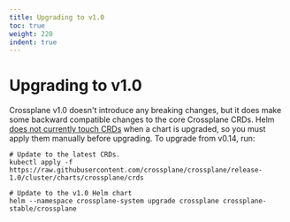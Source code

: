 ```yaml
---
title: Upgrading to v1.0
toc: true
weight: 220
indent: true
---
```


# Upgrading to v1.0

Crossplane v1.0 doesn't introduce any breaking changes, but it does make some
backward compatible changes to the core Crossplane CRDs. Helm [does not
currently touch CRDs](https://github.com/helm/helm/issues/6581) when a chart is
upgraded, so you must apply them manually before upgrading. To upgrade from
v0.14, run:

```console
# Update to the latest CRDs.
kubectl apply -f https://raw.githubusercontent.com/crossplane/crossplane/release-1.0/cluster/charts/crossplane/crds

# Update to the v1.0 Helm chart
helm --namespace crossplane-system upgrade crossplane crossplane-stable/crossplane
```